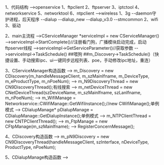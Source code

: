 1、代码结构
        -->openservice
            1、ftpclient
            2、ftpserver
            3、iptctool
            4、networkservice
            5、networktool
            6、ntpclient
        -->wireless
            1、3g
                --daemon守护进程，后天程序
                --dialup
                --dialup_new
                --dialup_v3.0
                --stmcommon
            2、wifi
            3、驱动

2、main主流程
    -->CServiceManager *serviceImpl = new CServiceManager()
    -->serviceImpl->StartComplete()//注册看门狗，广播模块启动完成，启动ftpserver线程
    -->serviceImpl->GetServiceParameter()//获取参数
    -->serviceImpl->TaskSchedule()
                    ##喂狗
                    ##m_Discovery->TaskSchedule()（快捷设置、手动搜索ipc、ui一键同步远程列表、poe，手动修改ipc地址，重连）

3、CServiceManager构造函数
    --> m_Discovery = new CDiscovery(m_handleMessageClient, m_szMainIfname, m_DeviceType, m_eProductType, m_nPoeNum);
    --> m_N9DiscoveryThread = new CN9DiscoveryThread();有线搜索
    --> m_netDeviceThread = new CNetDeviceThread(szDeviceName, m_szMainIfname, szLanIfname, m_nPoeNum);
    --> m_WifiManage = Networkservice::CWifiManage::GetWifiInstance();//new CWifiManage();单例模式
    --> CDialupManage* pDialupManage = CDialupManage::GetDialupInstance();单例模式
    --> m_NTPClientThread = new CNTPClientThread();
    --> m_FtpManage = new CFtpManage(m_szMainIfname);
    --> RegisterConcernMessage();

4、CDiscovery构造函数
    --> m_pN9Discovery = new CN9DiscoveryThread(handleMessageClient, szInterface, nDeviceType, ProductType, nPoeNum);

5、CDialupManage构造函数
    -->











